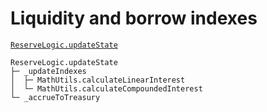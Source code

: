 # Liquidity and borrow indexes

[`ReserveLogic.updateState`](https://github.com/aave-dao/aave-v3-origin/blob/5431379f8beb4d7128c84a81ced3917d856efa84/src/contracts/protocol/libraries/logic/ReserveLogic.sol#L92-L108)

```shell
ReserveLogic.updateState
├─ _updateIndexes
│  ├─ MathUtils.calculateLinearInterest
│  └─ MathUtils.calculateCompoundedInterest
└─ _accrueToTreasury
```
